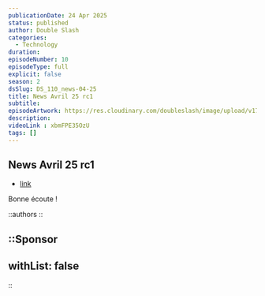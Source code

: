 ```yaml
---
publicationDate: 24 Apr 2025
status: published
author: Double Slash
categories:
  - Technology
duration: 
episodeNumber: 10
episodeType: full
explicit: false
season: 2
dsSlug: DS_110_news-04-25
title: News Avril 25 rc1
subtitle: 
episodeArtwork: https://res.cloudinary.com/doubleslash/image/upload/v1745438903/episode/ART_110_fbv3bm.png
description:
videoLink : xbmFPE35OzU
tags: []
---
```

## News Avril 25 rc1


- [link](http)

Bonne écoute !

::authors
::

::Sponsor
---
withList: false
---
::

